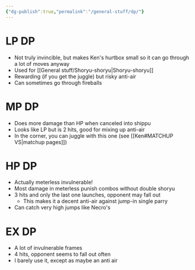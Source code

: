 ```yaml
---
{"dg-publish":true,"permalink":"/general-stuff/dp/"}
---
```


# LP DP
- Not truly invincible, but makes Ken's hurtbox small  so it can go through a lot of moves anyway
- Used for [[General stuff/Shoryu-shoryu\|Shoryu-shoryu]]
- Rewarding (if you get the juggle) but risky anti-air
- Can sometimes go through fireballs
# MP DP
- Does more damage than HP when canceled into shippu
- Looks like LP but is 2 hits, good for mixing up anti-air
- In the corner, you can juggle with this one (see [[Ken#MATCHUP VS\|matchup pages]])
# HP DP
- Actually meterless invulnerable!
- Most damage in meterless punish combos without double shoryu
- 3 hits and only the last one launches, opponent may fall out
	- This makes it a decent anti-air against jump-in single parry
- Can catch very high jumps like Necro's
# EX DP
- A lot of invulnerable frames
- 4 hits, opponent seems to fall out often
- I barely use it, except as maybe an anti air